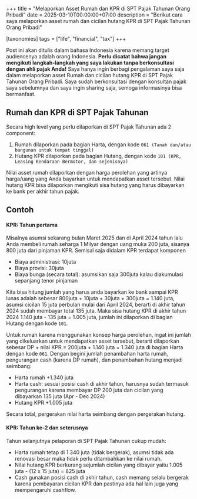 +++
title = "Melaporkan Asset Rumah dan KPR di SPT Pajak Tahunan Orang Pribadi"
date = 2025-03-10T00:00:00+07:00
description = "Berikut cara saya melaporkan asset rumah dan cicilan hutang KPR di SPT Pajak Tahunan Orang Pribadi"

[taxonomies]
tags = ["life", "financial", "tax"]
+++

Post ini akan ditulis dalam bahasa Indonesia karena memang target audiencenya adalah orang Indonesia.
**Perlu dicatat bahwa jangan mengikuti langkah-langkah yang saya lakukan tanpa berkonsultasi dengan ahli pajak Anda!** Saya hanya ingin berbagi pengalaman saya saja
dalam melaporkan asset Rumah dan cicilan hutang KPR di SPT Pajak Tahunan Orang Pribadi.
Saya sudah berkonsultasi dengan konsultan pajak saya sebelumnya dan saya ingin sharing saja, semoga informasinya bisa bermanfaat.

## Rumah dan KPR di SPT Pajak Tahunan
Secara high level yang perlu dilaporkan di SPT Pajak Tahunan ada 2 component:
1. Rumah dilaporkan pada bagian Harta, dengan kode `061 (Tanah dan/atau bangunan untuk tempat tinggal)`
2. Hutang KPR dilaporkan pada bagian Hutang, dengan kode `101 (KPR, Leasing Kendaraan Bermotor, dan sejenisnya)`

Nilai asset rumah dilaporkan dengan harga perolehan yang artinya harga/uang yang Anda bayarkan untuk mendapatkan asset tersebut.
Nilai hutang KPR bisa dilaporkan mengikuti sisa hutang yang harus dibayarkan ke bank per akhir tahun pajak.


## Contoh
#### KPR: Tahun pertama
Misalnya asumsi sekarang bulan Maret 2025 dan di April 2024 tahun lalu Anda membeli rumah seharga 1 Milyar dengan uang muka 200 juta, sisanya 800 juta dari pinjaman KPR.
Semisal saja didalam KPR terdapat komponen
* Biaya administrasi: 10juta
* Biaya provisi: 30juta
* Biaya bunga (secara total): asumsikan saja 300juta kalau diakumulasi sepanjang tenor pinjaman

Kita bisa hitung jumlah yang harus anda bayarkan ke bank sampai KPR lunas adalah sebesar 800juta + 10juta + 30juta + 300juta = 1.140 juta,
asumsi cicilan 15 juta perbulan mulai dari April 2024, berarti di akhir tahun 2024 sudah membayar total 135 juta.
Maka sisa hutang KPR di akhir tahun 2024 1.140 juta - 135 juta = 1.005 juta, jumlah ini dilaporkan di bagian Hutang dengan kode `101`.

Untuk rumah karena menggunakan konsep harga perolehan, ingat ini jumlah yang dikeluarkan untuk mendapatkan asset tersebut, berarti dilaporkan sebesar DP + nilai KPR = 200juta + 1.140 juta = 1.340 juta di bagian Harta dengan kode `061`.
Dengan begini jumlah penambahan harta rumah, pengurangan cash (karena DP rumah), dan penambahan hutang menjadi seimbang:
* Harta rumah +1.340 juta
* Harta cash: sesuai posisi cash di akhir tahun, harusnya sudah termasuk pengurangan karena membayar DP 200 juta dan cicilan yang dibayarkan 135 juta (Apr - Dec 2024)
* Hutang KPR +1.005 juta

Secara total, pergerakan nilai harta seimbang dengan pergerakan hutang.

#### KPR: Tahun ke-2 dan seterusnya
Tahun selanjutnya pelaporan di SPT Pajak Tahunan cukup mudah:
* Harta rumah tetap di 1.340 juta (tidak bergerak), asumsi tidak ada renovasi besar maka tidak perlu ditambahkan ke nilai rumah.
* Nilai hutang KPR berkurang sejumlah cicilan yang dibayar yaitu 1.005 juta - (12 x 15 juta) = 825 juta
* Cash gunakan posisi cash di akhir tahun, cash memang selalu bergerak karena pembayaran cicilan KPR dan pastinya ada hal lain juga yang mempengaruhi cashflow.


